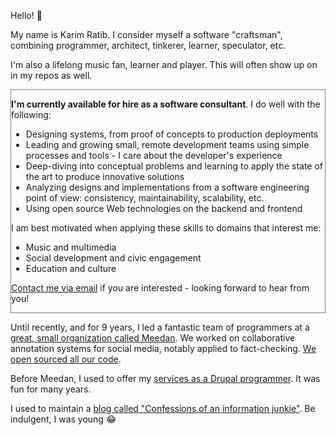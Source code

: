 Hello! :wave:

My name is Karim Ratib. I consider myself a software "craftsman", combining programmer, architect, tinkerer, learner, speculator, etc.

I'm also a lifelong music fan, learner and player. This will often show up on in my repos as well.

<div style="border: 1px solid grey;">

<b>I'm currently available for hire as a software consultant</b>. I do well with the following:
- Designing systems, from proof of concepts to production deployments
- Leading and growing small, remote development teams using simple processes and tools - I care about the developer's experience
- Deep-diving into conceptual problems and learning to apply the state of the art to produce innovative solutions
- Analyzing designs and implementations from a software engineering point of view: consistency, maintainability, scalability, etc.  
- Using open source Web technologies on the backend and frontend

I am best motivated when applying these skills to domains that interest me:
- Music and multimedia
- Social development and civic engagement
- Education and culture

[Contact me via email](mailto:karim.ratib@gmail.com) if you are interested - looking forward to hear from you!

</div>

Until recently, and for 9 years, I led a fantastic team of programmers at a [great, small organization called Meedan](https://meedan.com). We worked on collaborative annotation systems for social media, notably applied to fact-checking. [We open sourced all our code](https://github.com/meedan).

Before Meedan, I used to offer my [services as a Drupal programmer](http://thereisamoduleforthat.com). It was fun for many years.

I used to maintain a [blog called "Confessions of an information junkie"](http://infojunkie.karimratib.me). Be indulgent, I was young :joy:
